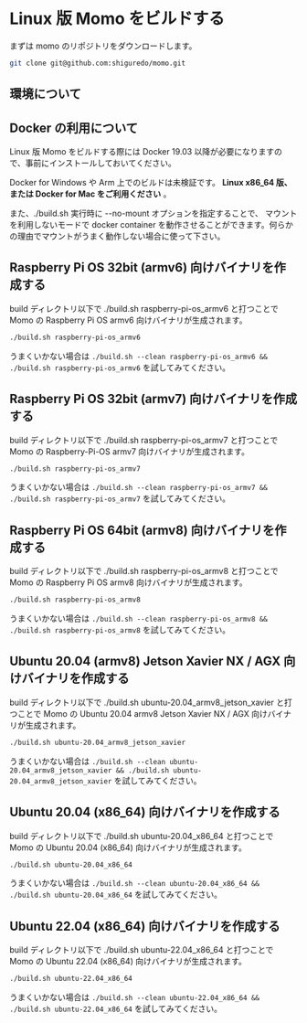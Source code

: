 # Linux 版 Momo をビルドする

まずは momo のリポジトリをダウンロードします。

```bash
git clone git@github.com:shiguredo/momo.git
```

## 環境について

## Docker の利用について

Linux 版 Momo をビルドする際には Docker 19.03 以降が必要になりますので、事前にインストールしておいてください。

Docker for Windows や Arm 上でのビルドは未検証です。 **Linux x86_64 版、または Docker for Mac をご利用ください** 。

また、./build.sh 実行時に --no-mount オプションを指定することで、
マウントを利用しないモードで docker container を動作させることができます。何らかの理由でマウントがうまく動作しない場合に使って下さい。

## Raspberry Pi OS 32bit (armv6) 向けバイナリを作成する

build ディレクトリ以下で ./build.sh raspberry-pi-os_armv6 と打つことで Momo の Raspberry Pi OS armv6 向けバイナリが生成されます。

```bash
./build.sh raspberry-pi-os_armv6
```

うまくいかない場合は `./build.sh --clean raspberry-pi-os_armv6 && ./build.sh raspberry-pi-os_armv6` を試してみてください。

## Raspberry Pi OS 32bit (armv7) 向けバイナリを作成する

build ディレクトリ以下で ./build.sh raspberry-pi-os_armv7 と打つことで Momo の Raspberry-Pi-OS armv7 向けバイナリが生成されます。

```bash
./build.sh raspberry-pi-os_armv7
```

うまくいかない場合は `./build.sh --clean raspberry-pi-os_armv7 && ./build.sh raspberry-pi-os_armv7` を試してみてください。

## Raspberry Pi OS 64bit (armv8) 向けバイナリを作成する

build ディレクトリ以下で ./build.sh raspberry-pi-os_armv8 と打つことで Momo の Raspberry Pi OS armv8 向けバイナリが生成されます。

```bash
./build.sh raspberry-pi-os_armv8
```

うまくいかない場合は `./build.sh --clean raspberry-pi-os_armv8 && ./build.sh raspberry-pi-os_armv8` を試してみてください。

## Ubuntu 20.04 (armv8) Jetson Xavier NX / AGX 向けバイナリを作成する

build ディレクトリ以下で ./build.sh ubuntu-20.04_armv8_jetson_xavier と打つことで Momo の Ubuntu 20.04 armv8 Jetson Xavier NX / AGX 向けバイナリが生成されます。

```bash
./build.sh ubuntu-20.04_armv8_jetson_xavier
```

うまくいかない場合は `./build.sh --clean ubuntu-20.04_armv8_jetson_xavier && ./build.sh ubuntu-20.04_armv8_jetson_xavier` を試してみてください。

## Ubuntu 20.04 (x86_64) 向けバイナリを作成する

build ディレクトリ以下で ./build.sh ubuntu-20.04_x86_64 と打つことで Momo の Ubuntu 20.04 (x86_64) 向けバイナリが生成されます。

```bash
./build.sh ubuntu-20.04_x86_64
```

うまくいかない場合は `./build.sh --clean ubuntu-20.04_x86_64 && ./build.sh ubuntu-20.04_x86_64` を試してみてください。

## Ubuntu 22.04 (x86_64) 向けバイナリを作成する

build ディレクトリ以下で ./build.sh ubuntu-22.04_x86_64 と打つことで Momo の Ubuntu 22.04 (x86_64) 向けバイナリが生成されます。

```bash
./build.sh ubuntu-22.04_x86_64
```

うまくいかない場合は `./build.sh --clean ubuntu-22.04_x86_64 && ./build.sh ubuntu-22.04_x86_64` を試してみてください。
